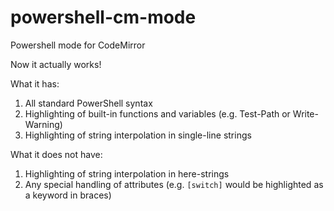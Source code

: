 powershell-cm-mode
==================

Powershell mode for CodeMirror

Now it actually works!

What it has:

  1. All standard PowerShell syntax
  2. Highlighting of built-in functions and variables (e.g. Test-Path or Write-Warning)
  3. Highlighting of string interpolation in single-line strings
  
What it does not have:

  1. Highlighting of string interpolation in here-strings
  2. Any special handling of attributes (e.g. `[switch]` would be highlighted as a keyword in braces)